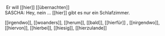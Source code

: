  Er will [[hier]] [[übernachten]] 
SASCHA: Hey, nein ... [[hier]] gibt es nur ein Schlafzimmer.

[[irgendwo]], [[woanders]], [[herum]], [[bald]], [[hierfür]]
, [[nirgendwo]], [[hiervon]], [[hierbei]], [[hiesig]], [[hierzulande]]